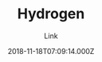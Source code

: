 ---
title: Hydrogen
github: https://github.com/link9596/jekyll-theme-Hydrogen
demo: https://hydrogen.atlinker.cn/
author: Link
thumbnail: themes/jekyll-theme-hydrogen.jpg
ssg:
  - Jekyll
cms:
  - Markdown
date: 2018-11-18T07:09:14.000Z
description: ':+1:轻盈、简洁的Jekyll主题，A Lightweight and Concise Jekyll theme For You.'
draft: true
publish_date: '2018-11-18T07:09:14Z'
update_date: '2022-10-25T17:00:30Z'
github_star: 64
github_fork: 77
---